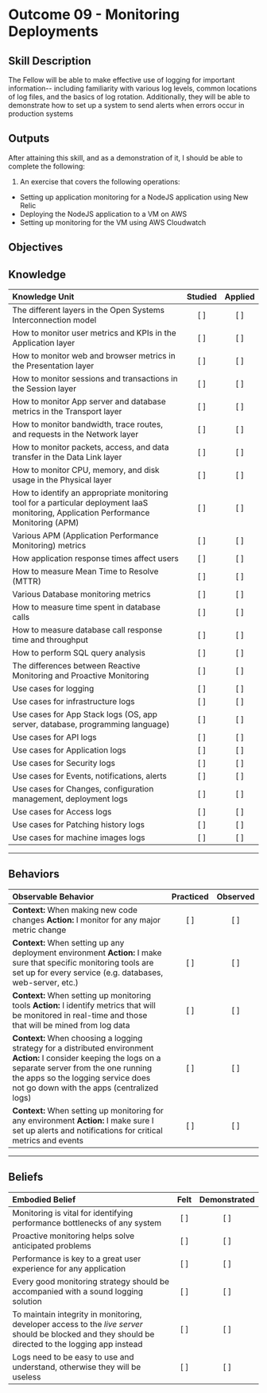 # Outcome 09 - Monitoring Deployments

Skill Description
-----------------
The Fellow will be able to make effective use of logging for important information-- including familiarity with various log levels, common locations of log files, and the basics of log rotation. Additionally, they will be able to demonstrate how to set up a system to send alerts when errors occur in production systems


Outputs
-------
After attaining this skill, and as a demonstration of it, I should be able to complete the following:

1. An exercise that covers the following operations:
  - Setting up application monitoring for a NodeJS application using New Relic
  - Deploying the NodeJS application to a VM on AWS
  - Setting up monitoring for the VM using AWS Cloudwatch



**Objectives**
--------------


## **Knowledge**

| Knowledge Unit   |      Studied      | Applied |
|:-----------------|:-----------------:|:---------:|
| The different layers in the Open Systems Interconnection model | [ ] | [ ] |
| How to monitor user metrics and KPIs in the Application layer  | [ ] | [ ] |
| How to monitor web and browser metrics in the Presentation layer  | [ ] | [ ] |
| How to monitor sessions and transactions in the Session layer  | [ ] | [ ] |
| How to monitor App server and database metrics in the Transport layer | [ ] | [ ] |
| How to monitor bandwidth, trace routes, and requests in the Network layer | [ ] | [ ] |
| How to monitor packets, access, and data transfer in the Data Link layer | [ ] | [ ] |
| How to monitor CPU, memory, and disk usage in the Physical layer | [ ] | [ ] |
| How to identify an appropriate monitoring tool for a particular deployment IaaS monitoring, Application Performance Monitoring (APM) | [ ] | [ ] |
| Various APM (Application Performance Monitoring) metrics | [ ] | [ ] |
| How application response times affect users | [ ] | [ ] |
| How to measure Mean Time to Resolve (MTTR) | [ ] | [ ] |
| Various Database monitoring metrics | [ ] | [ ] |
| How to measure time spent in database calls | [ ] | [ ] |
| How to measure database call response time and throughput | [ ] | [ ] |
| How to perform SQL query analysis | [ ] | [ ] |
| The differences between Reactive Monitoring and Proactive Monitoring | [ ] | [ ] |
| Use cases for logging | [ ] | [ ] |
| Use cases for infrastructure logs | [ ] | [ ] |
| Use cases for App Stack logs (OS, app server, database, programming language) | [ ] | [ ] |
| Use cases for API logs | [ ] | [ ] |
| Use cases for Application logs | [ ] | [ ] |
| Use cases for Security logs | [ ] | [ ] |
| Use cases for Events, notifications, alerts | [ ] | [ ] |
| Use cases for Changes, configuration management, deployment logs | [ ] | [ ] |
| Use cases for Access logs | [ ] | [ ] |
| Use cases for Patching history logs | [ ] | [ ] |
| Use cases for machine images logs | [ ] | [ ] |


----------------


## **Behaviors**

| Observable Behavior   |      Practiced      | Observed |
|:----------------------|:------------------:|:--------:|
| **Context:** When making new code changes **Action:** I monitor for any major metric change | [ ] | [ ] |
| **Context:** When setting up any deployment environment **Action:** I make sure that specific monitoring tools are set up for every service (e.g. databases, web-server, etc.) | [ ] | [ ] |
| **Context:** When setting up monitoring tools **Action:** I identify metrics that will be monitored in real-time and those that will be mined from log data | [ ] | [ ] |
| **Context:** When choosing a logging strategy for a distributed environment **Action:** I consider keeping the logs on a separate server from the one running the apps so the logging service does not go down with the apps (centralized logs) | [ ] | [ ] |
| **Context:** When setting up monitoring for any environment **Action:** I make sure I set up alerts and notifications for critical metrics and events | [ ] | [ ] |


--------------


## **Beliefs**

| Embodied Belief   |      Felt      | Demonstrated |
|:------------------|:--------------:|:------------:|
| Monitoring is vital for identifying performance bottlenecks of any system | [ ] | [ ] |
| Proactive monitoring helps solve anticipated problems | [ ] | [ ] |
| Performance is key to a great user experience for any application | [ ] | [ ] |
| Every good monitoring strategy should be accompanied with a sound logging solution | [ ] | [ ] |
| To maintain integrity in monitoring, developer access to the _live server_ should be blocked and they should be directed to the logging app instead | [ ] | [ ] |
| Logs need to be easy to use and understand, otherwise they will be useless | [ ] | [ ] |

